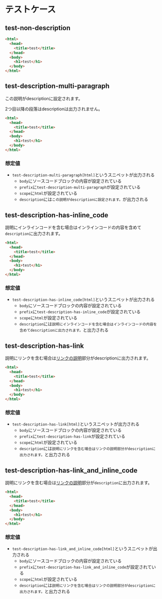 テストケース
=====================

test-non-description
---------------------

<!-- この部分のdescriptionは出力されない -->

```html
<html>
  <head>
    <title>test</title>
  </head>
  <body>
    <h1>test</h1>
  </body>
</html>
```

test-description-multi-paragraph
---------------------

この説明がdescriptionに設定されます。

2つ目以降の段落はdescriptionは出力されません。

```html
<html>
  <head>
    <title>test</title>
  </head>
  <body>
    <h1>test</h1>
  </body>
</html>
```

### 想定値

* `test-description-multi-paragraph[html]`というスニペットが出力される
    * `body`にソースコードブロックの内容が設定されている
    * `prefix`に`test-description-multi-paragraph`が設定されている
    * `scope`に`html`が設定されている
    * `description`には`この説明がdescriptionに設定されます。`が出力される

test-description-has-inline_code
---------------------

説明にインラインコードを含む場合はインラインコードの内容を含めて`description`に出力されます。

```html
<html>
  <head>
    <title>test</title>
  </head>
  <body>
    <h1>test</h1>
  </body>
</html>
```

### 想定値

* `test-description-has-inline_code[html]`というスニペットが出力される
    * `body`にソースコードブロックの内容が設定されている
    * `prefix`に`test-description-has-inline_code`が設定されている
    * `scope`に`html`が設定されている
    * `description`には`説明にインラインコードを含む場合はインラインコードの内容を含めてdescriptionに出力されます。`と出力される

test-description-has-link
---------------------

説明にリンクを含む場合は[リンクの説明](http://www.example.com)部分がdescriptionに出力されます。

```html
<html>
  <head>
    <title>test</title>
  </head>
  <body>
    <h1>test</h1>
  </body>
</html>
```

### 想定値

* `test-description-has-link[html]`というスニペットが出力される
    * `body`にソースコードブロックの内容が設定されている
    * `prefix`に`test-description-has-link`が設定されている
    * `scope`に`html`が設定されている
    * `description`には`説明にリンクを含む場合はリンクの説明部分がdescriptionに出力されます。`と出力される

test-description-has-link_and_inline_code
---------------------

説明にリンクを含む場合は[リンクの説明](http://www.example.com)部分が`description`に出力されます。

```html
<html>
  <head>
    <title>test</title>
  </head>
  <body>
    <h1>test</h1>
  </body>
</html>
```

### 想定値

* `test-description-has-link_and_inline_code[html]`というスニペットが出力される
    * `body`にソースコードブロックの内容が設定されている
    * `prefix`に`test-description-has-link_and_inline_code`が設定されている
    * `scope`に`html`が設定されている
    * `description`には`説明にリンクを含む場合はリンクの説明部分がdescriptionに出力されます。`と出力される


